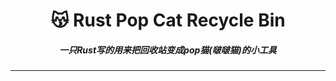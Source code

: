 <h1 align="center">😽 Rust Pop Cat Recycle Bin</h1>
<h5 align="center">一只Rust写的用来把回收站变成pop猫(啵啵猫)的小工具</h5>

------

